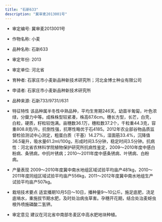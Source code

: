 ```yaml
---
title: "石新633"
description: "冀审麦2013001号"
---
```

* 审定编号:  冀审麦2013001号

*  作物名称:  小麦

*  品种名称:  石新633

*  审定年份:  2013

*  审定单位:  河北省

* 育种者:  石家庄市小麦新品种新技术研究所；河北金博士种业有限公司

*  申请者:  石家庄市小麦新品种新技术研究所

*  品种来源:  石新733/9731//631

*  特征特性
该品种属半冬性中熟品种，平均生育期246天。幼苗半匍匐，叶色浓绿，分蘖力中等。成株株型较紧凑，株高67.6cm。穗长方型，长芒，白壳，白粒，硬质，籽粒较饱满。亩穗数36.1万，穗粒数37.2个，千粒重44.3克，容重808.8克/升。抗倒性强，抗寒性略优于石4185。2012年农业部谷物品质监督检验测试中心测定，粗蛋白质（干基）14.27%，湿面筋33.4%，沉降值36.5毫升，吸水量61.2ml/100g，形成时间3.5分钟，稳定时间3.5分钟。抗病性：河北省农林科学院植物保护研究所抗病性鉴定，2009～2010年度中感白粉病、条锈病，中抗叶锈病；2010～2011年度中感条锈病、叶锈病、白粉病。

*  产量表现
2009～2010年度冀中南水地组区域试验平均亩产481kg，2010～2011年度同组区域试验平均亩产556kg，2011～2012年度冀中南水地组生产试验平均亩产507kg。

*  栽培技术要点
适宜播期10月5日～10日，播种量9～10公斤。施足底肥，浇足底墒水，重施拔节期水肥，及时处治病虫草害。孕穗开花期，结合处治麦蚜虫根外喷施磷酸二氢钾。

*  审定意见
建议在河北省中南部冬麦区中高水肥地块种植。

